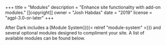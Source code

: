 +++
title = "Modules"
description = "Enhance site functionality with add-on modules."
[[copyright]]
  owner = "Josh Habdas"
  date = "2019"
  license = "agpl-3.0-or-later"
+++

After Dark includes a [Module System]({{< relref "module-system" >}}) and several optional modules designed to compliment your site. A list of available modules can be found below.
